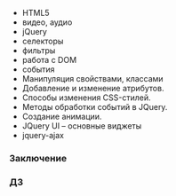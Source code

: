  - HTML5
 - видео, аудио
 - jQuery
 - селекторы
 - фильтры
 - работа с DOM 
 - события
 - Манипуляция свойствами, классами
 - Добавление и изменение атрибутов.
 - Способы изменения CSS-стилей.
 - Методы обработки событий в JQuery.
 - Создание анимации.
 - JQuery UI – основные виджеты
 - jquery-ajax
 
### Заключение

### ДЗ